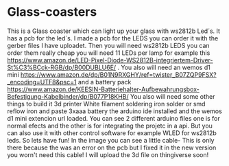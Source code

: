 # Glass-coasters
This is a Glass coaster which can light up your glass with ws2812b Led´s. It has a pcb for the led´s.
I made a pcb for the LEDS you can order it with the gerber files I have uploadet.
Then you will need ws2812b LEDS you can order them really cheap you will need 11 LEDs per lamp for example this https://www.amazon.de/LED-Pixel-Diode-WS2812B-integriertem-Driver-St%C3%BCck-RGB/dp/B00DUBLU6E/ .
You also will need an wemos d1 mini https://www.amazon.de/dp/B01N9RXGHY/ref=twister_B07ZQP9FSX?_encoding=UTF8&psc=1
and a battery pack https://www.amazon.de/KEESIN-Batteriehalter-Aufbewahrungsbox-Befestigung-Kabelbinder/dp/B077P18KHB/
You also will need some other things to build it
3d printer
White filament
soldering iron
solder or 
smd reflow iron and paste
3xaaa battery
the arduino ide installed and the wemos d1 mini extencion url loaded.
You can see 2 different arduino files one is for normal efects and the other is for integrating the projetc in a api.
But you can also use it with other control software for example WLED for ws2812b leds. 
So lets have fun!
In the image you can see a little cable- This is only there because the was an error on the pcb but I fixed it in the new version you worn't need this cable!
I will upload the 3d file on thingiverse soon!
